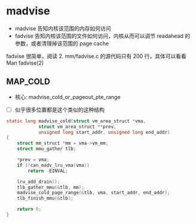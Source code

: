 # madvise

- madvise 告知内核该范围的内存如何访问
- fadvise 告知内核该范围的文件如何访问，内核从而可以调节 readahead 的参数，或者清理掉该范围的 page cache

fadvise 很简单，阅读
2. mm/fadvise.c 的源代码只有 200 行，具体可以看看 Man fadvise(2)

## MAP_COLD

- 核心: madvise_cold_or_pageout_pte_range

- [ ] 似乎很多位置都是这个类似的这种结构

```c
static long madvise_cold(struct vm_area_struct *vma,
			struct vm_area_struct **prev,
			unsigned long start_addr, unsigned long end_addr)
{
	struct mm_struct *mm = vma->vm_mm;
	struct mmu_gather tlb;

	*prev = vma;
	if (!can_madv_lru_vma(vma))
		return -EINVAL;

	lru_add_drain();
	tlb_gather_mmu(&tlb, mm);
	madvise_cold_page_range(&tlb, vma, start_addr, end_addr);
	tlb_finish_mmu(&tlb);

	return 0;
}
```
